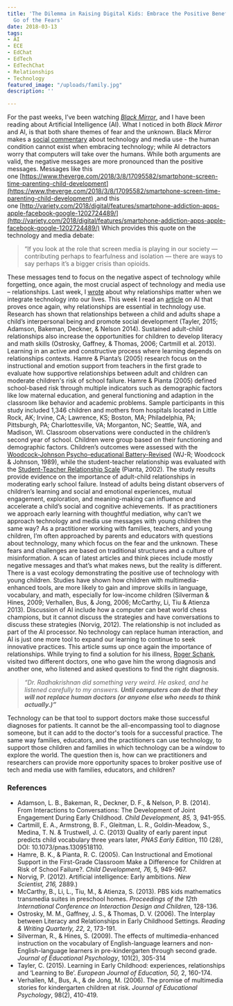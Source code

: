 ```yaml
---
title: 'The Dilemma in Raising Digital Kids: Embrace the Positive Benefits and Let
  Go of the Fears'
date: 2018-03-13
tags:
- AI
- ECE
- EdChat
- EdTech
- EdTechChat
- Relationships
- Technology
featured_image: "/uploads/family.jpg"
description: ''

---
```

For the past weeks, I’ve been watching _[Black Mirror](https://en.wikipedia.org/wiki/Black_Mirror)_, and I have been reading about Artificial Intelligence (AI). What I noticed in both _Black Mirror_ and AI, is that both share themes of fear and the unknown. Black Mirror makes a [social commentary](http://knowledgylab.com/470/) about technology and media use - the human condition cannot exist when embracing technology; while AI detractors worry that computers will take over the humans. While both arguments are valid, the negative messages are more pronounced than the positive messages. Messages like this one [https://www.theverge.com/2018/3/8/17095582/smartphone-screen-time-parenting-child-development](https://www.theverge.com/2018/3/8/17095582/smartphone-screen-time-parenting-child-development) ,and this one [http://variety.com/2018/digital/features/smartphone-addiction-apps-apple-facebook-google-1202724489/](http://variety.com/2018/digital/features/smartphone-addiction-apps-apple-facebook-google-1202724489/) Which provides this quote on the technology and media debate:

> “If you look at the role that screen media is playing in our society — contributing perhaps to fearfulness and isolation — there are ways to say perhaps it’s a bigger crisis than opioids.

These messages tend to focus on the negative aspect of technology while forgetting, once again, the most crucial aspect of technology and media use – relationships. Last week, I [wrote](/posts/2018-02-24-can-early-education-online-learning-be-situated/) about why relationships matter when we integrate technology into our lives. This week I read an [article](https://educationoutrage.blogspot.com/2018/02/you-are-dying-of-kidney-failure-lesson.html?m=1) on AI that proves once again, why relationships are essential in technology use. Research has shown that relationships between a child and adults shape a child’s interpersonal being and promote social development (Tayler, 2015; Adamson, Bakeman, Deckner, & Nelson 2014). Sustained adult-child relationships also increase the opportunities for children to develop literacy and math skills (Ostrosky, Gaffney, & Thomas, 2006; Cartmill et al. 2013). Learning in an active and constructive process where learning depends on relationships contexts. Hamre & Pianta’s (2005) research focus on the instructional and emotion support from teachers in the first grade to evaluate how supportive relationships between adult and children can moderate children's risk of school failure. Hamre & Pianta (2005) defined school-based risk through multiple indicators such as demographic factors like low maternal education, and general functioning and adaption in the classroom like behavior and academic problems. Sample participants in this study included 1,346 children and mothers from hospitals located in Little Rock, AK; Irvine, CA; Lawrence, KS; Boston, MA; Philadelphia, PA; Pittsburgh, PA; Charlottesville, VA; Morganton, NC; Seattle, WA, and Madison, WI. Classroom observations were conducted in the children’s second year of school. Children were group based on their functioning and demographic factors. Children’s outcomes were assessed with the [Woodcock-Johnson Psycho-educational Battery-Revised](http://outreach.ewu.edu/media/courses/flash/password/CEDP589/unit/html/wjr.htm) (WJ-R; Woodcock & Johnson, 1989), while the student-teacher relationship was evaluated with the [Student-Teacher Relationship Scale](https://curry.virginia.edu/uploads/resourceLibrary/STRS-SF_modification_for_staff_wellness_survey.pdf) (Pianta, 2002). The study results provide evidence on the importance of adult-child relationships in moderating early school failure. Instead of adults being distant observers of children’s learning and social and emotional experiences, mutual engagement, exploration, and meaning-making can influence and accelerate a child’s social and cognitive achievements.  If as practitioners we approach early learning with thoughtful mediation, why can’t we approach technology and media use messages with young children the same way? As a practitioner working with families, teachers, and young children, I’m often approached by parents and educators with questions about technology, many which focus on the fear and the unknown. These fears and challenges are based on traditional structures and a culture of misinformation. A scan of latest articles and think pieces include mostly negative messages and that’s what makes news, but the reality is different. There is a vast ecology demonstrating the positive use of technology with young children. Studies have shown how children with multimedia-enhanced tools, are more likely to gain and improve skills in language, vocabulary, and math, especially for low-income children (Silverman & Hines, 2009; Verhallen, Bus, & Jong, 2006; McCarthy, Li, Tiu & Atienza 2013). Discussion of AI include how a computer can beat world chess champions, but it cannot discuss the strategies and have conversations to discuss these strategies (Norvig, 2012). The relationship is not included as part of the AI processor. No technology can replace human interaction, and AI is just one more tool to expand our learning to continue to seek innovative practices. This article sums up once again the importance of relationships. While trying to find a solution for his illness, [Roger Schank](https://www.blogger.com/profile/14567989582447087635), visited two different doctors, one who gave him the wrong diagnosis and another one, who listened and asked questions to find the right diagnosis. 

> _“Dr. Radhakrishnan did something very weird. He asked, and he listened carefully to my answers. **Until computers can do that they will not replace human doctors (or anyone else who needs to think actually.)”**_

Technology can be that tool to support doctors make those successful diagnoses for patients. It cannot be the all-encompassing tool to diagnose someone, but it can add to the doctor's tools for a successful practice. The same way families, educators, and the practitioners can use technology, to support those children and families in which technology can be a window to explore the world. The question then is, how can we practitioners and researchers can provide more opportunity spaces to broker positive use of tech and media use with families, educators, and children?

### References 
* Adamson, L. B., Bakeman, R., Deckner, D. F., & Nelson, P. B. (2014). From Interactions to Conversations: The Development of Joint Engagement During Early Childhood. _Child Development, 85,_ 3, 941-955. 
* Cartmill, E. A., Armstrong, B. F., Gleitman, L. R., Goldin-Meadow, S., Medina, T. N. & Trustwell, J. C. (2013) Quality of early parent input predicts child vocabulary three years later, _PNAS Early Edition_, 110 (28), DOI: 10.1073/pnas.1309518110. 
* Hamre, B. K., & Pianta, R. C. (2005). Can Instructional and Emotional Support in the First-Grade Classroom Make a Difference for Children at Risk of School Failure?. _Child Development, 76,_ 5, 949-967. 
* Norvig, P. (2012). Artificial intelligence: Early ambitions. _New Scientist, 216,_ 2889.) 
* McCarthy, B., Li, L., Tiu, M., & Atienza, S. (2013). PBS kids mathematics transmedia suites in preschool homes. _Proceedings of the 12th International Conference on Interaction Design and Children_, 128-136. 
* Ostrosky, M. M., Gaffney, J. S., & Thomas, D. V. (2006). The Interplay between Literacy and Relationships in Early Childhood Settings. _Reading & Writing Quarterly, 22,_ 2, 173-191. 
* Silverman, R., & Hines, S. (2009). The effects of multimedia-enhanced instruction on the vocabulary of English-language learners and non-English-language learners in pre-kindergarten through second grade. _Journal of Educational Psychology_, 101(2), 305-314 
* Tayler, C. (2015). Learning in Early Childhood: experiences, relationships and ‘Learning to Be’. _European Journal of Education, 50,_ 2, 160-174. 
* Verhallen, M., Bus, A., & de Jong, M. (2006). The promise of multimedia stories for kindergarten children at risk. _Journal of Educational Psychology_, 98(2), 410-419.